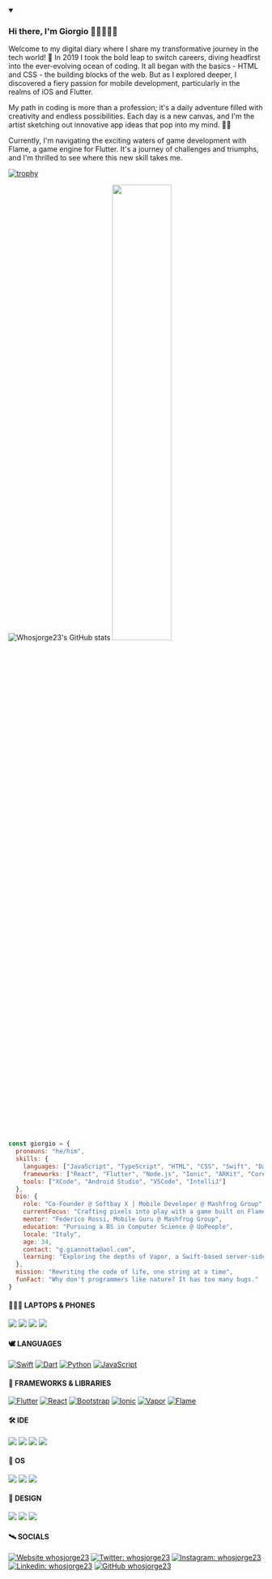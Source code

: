 
<details open>
 <summary><h3>Hi there, I'm Giorgio 👋🏻👨🏻‍💻</h3></summary>
Welcome to my digital diary where I share my transformative journey in the tech world! 🌟 In 2019 I took the bold leap to switch careers, diving headfirst into the ever-evolving ocean of coding. It all began with the basics - HTML and CSS - the building blocks of the web. But as I explored deeper, I discovered a fiery passion for mobile development, particularly in the realms of iOS and Flutter.

My path in coding is more than a profession; it's a daily adventure filled with creativity and endless possibilities. Each day is a new canvas, and I'm the artist sketching out innovative app ideas that pop into my mind. 🚀📱

Currently, I'm navigating the exciting waters of game development with Flame, a game engine for Flutter. It's a journey of challenges and triumphs, and I'm thrilled to see where this new skill takes me.
</details>
<!-- ![](https://komarev.com/ghpvc/?username=whosjorge23&style=for-the-badge&color=0088cc) -->

<!-- ![Whosjorge23's GitHub stats](https://github-readme-stats.vercel.app/api?username=whosjorge23&show_icons=true&theme=tokyonight) -->

<!-- ![Top Langs](https://github-readme-stats.vercel.app/api/top-langs/?username=whosjorge23&layout=compact&theme=tokyonight) -->


[![trophy](https://github-profile-trophy.vercel.app/?username=whosjorge23&theme=dracula&title=MultiLanguage,Repositories,Commits,PullRequest,Experience,Issues)](https://github.com/ryo-ma/github-profile-trophy)

![Whosjorge23's GitHub stats](https://github-readme-stats-sigma-five.vercel.app/api?username=whosjorge23&show_icons=true&&count_private=true&theme=tokyonight) <img width="48%" src="https://github-readme-streak-stats.herokuapp.com/?user=whosjorge23&theme=tokyonight" />

<!--
**whosjorge23/whosjorge23** is a ✨ _special_ ✨ repository because its `README.md` (this file) appears on your GitHub profile.

- 🔭 I’m currently working on an app for the University of Pretoria.
- 🌱 I’m currently learning Ionic.
- 👯 I’m looking to collaborate on Swift and Javascript.
- 🤔 I’m looking for help with Ionic.
- 💬 Ask me about anything.
- 📫 How to reach me: g.giannotta@aol.com.
- ⚡ Fun fact: How many programmers does it take to screw in a light bulb? ... None. It's a hardware problem.
- 😄 Pronouns: ...
-->

```javascript
const giorgio = {
  pronouns: "he/him",
  skills: {
    languages: ["JavaScript", "TypeScript", "HTML", "CSS", "Swift", "Dart", "Python", "Java", "R"],
    frameworks: ["React", "Flutter", "Node.js", "Ionic", "ARKit", "Core ML", "Spring Boot", "Vapor", "Flame"],
    tools: ["XCode", "Android Studio", "VSCode", "IntelliJ"]
  },
  bio: {
    role: "Co-Founder @ Softbay X | Mobile Developer @ Mashfrog Group",
    currentFocus: "Crafting pixels into play with a game built on Flame",
    mentor: "Federico Rossi, Mobile Guru @ Mashfrog Group",
    education: "Pursuing a BS in Computer Science @ UoPeople",
    locale: "Italy",
    age: 34,
    contact: "g.giannotta@aol.com",
    learning: "Exploring the depths of Vapor, a Swift-based server-side titan"
  },
  mission: "Rewriting the code of life, one string at a time",
  funFact: "Why don't programmers like nature? It has too many bugs."
}
```
#### 👨🏻‍💻 LAPTOPS & PHONES
<img src="https://img.shields.io/badge/Apple_MacBook_Pro_14'_M1_Pro-333333?style=for-the-badge&logo=apple&logoColor=white"/> <img src="https://img.shields.io/badge/Apple_iPhone_14_Pro-333333?style=for-the-badge&logo=apple&logoColor=white"/> <img src="https://img.shields.io/badge/Apple_MacBook_Pro_16'_M2_Pro-333333?style=for-the-badge&logo=apple&logoColor=white"/> <img src="https://img.shields.io/badge/Apple_iPhone_XR-333333?style=for-the-badge&logo=apple&logoColor=white"/>

#### 🕊️ LANGUAGES
[![Swift](https://img.shields.io/badge/Swift-FA7343?style=for-the-badge&logo=swift&logoColor=white)](https://docs.swift.org/swift-book/documentation/the-swift-programming-language/) [![Dart](https://img.shields.io/badge/dart-%230175C2.svg?style=for-the-badge&logo=dart&logoColor=white)](https://dart.dev/) [![Python](https://img.shields.io/badge/python-3670A0?style=for-the-badge&logo=python&logoColor=ffdd54)](https://www.python.org/) [![JavaScript](https://img.shields.io/badge/javascript-%23323330.svg?style=for-the-badge&logo=javascript&logoColor=%23F7DF1E)](https://www.javascript.com/)

#### 🦚 FRAMEWORKS & LIBRARIES
[![Flutter](https://img.shields.io/badge/Flutter-02569B?style=for-the-badge&logo=flutter&logoColor=white)](https://flutter.dev/) [![React](https://img.shields.io/badge/React-20232A?style=for-the-badge&logo=react&logoColor=61DAFB)](https://reactjs.org) [![Bootstrap](https://img.shields.io/badge/bootstrap-%23563D7C.svg?style=for-the-badge&logo=bootstrap&logoColor=white)](https://getbootstrap.com/) [![Ionic](https://img.shields.io/badge/Ionic-%233880FF.svg?style=for-the-badge&logo=Ionic&logoColor=white)](https://ionicframework.com/) [![Vapor](https://img.shields.io/badge/Vapor-e981f8?style=for-the-badge&logo=vapor&logoColor=80D8FD)](https://docs.vapor.codes/) [![Flame](https://img.shields.io/badge/Flame-FEA800?style=for-the-badge&logo=elixir&logoColor=E64C3B)](https://flame-engine.org/)

#### 🛠 IDE
[![](https://img.shields.io/badge/Xcode-007ACC?style=for-the-badge&logo=Xcode&logoColor=white)](https://apps.apple.com/en/app/xcode/id497799835?mt=12) [![](https://img.shields.io/badge/Android_Studio-3DDC84?style=for-the-badge&logo=android-studio&logoColor=white)](https://developer.android.com/studio) [![](https://img.shields.io/badge/IntelliJ_IDEA-000000.svg?style=for-the-badge&logo=intellij-idea&logoColor=white)](https://www.jetbrains.com/idea/) [![](https://img.shields.io/badge/Visual_Studio_Code-0078D4?style=for-the-badge&logo=visual%20studio%20code&logoColor=white)](https://code.visualstudio.com)

#### 🦠 OS
[![](https://img.shields.io/badge/mac%20os-000000?style=for-the-badge&logo=apple&logoColor=white)](https://www.apple.com/it/macos/) [![](https://img.shields.io/badge/Windows-0078D6?style=for-the-badge&logo=windows&logoColor=white)](https://www.microsoft.com/windows/) [![](https://img.shields.io/badge/Ubuntu-E95420?style=for-the-badge&logo=ubuntu&logoColor=white)](https://ubuntu.com/desktop/developers)

#### 🎨 DESIGN
[![](https://img.shields.io/badge/Sketch-FFB387?style=for-the-badge&logo=sketch&logoColor=black)](https://www.sketch.com/) [![](https://img.shields.io/badge/Proto.io-161637?style=for-the-badge&logo=proto.io&logoColor=00e5ff)](https://proto.io/) [![](https://img.shields.io/badge/Canva-%2300C4CC.svg?style=for-the-badge&logo=Canva&logoColor=white)](https://www.canva.com/)

#### 🛰 SOCIALS
[![Website whosjorge23](https://img.shields.io/badge/website-000000?style=for-the-badge&logo=About.me&logoColor=white)](https://westcostyle.com) [![Twitter: whosjorge23](https://img.shields.io/badge/Twitter-1DA1F2?style=for-the-badge&logo=twitter&logoColor=white)](https://twitter.com/whosjorge23) [![Instagram: whosjorge23](https://img.shields.io/badge/Instagram-E4405F?style=for-the-badge&logo=instagram&logoColor=white)](https://instagram.com/whosjorge23) [![Linkedin: whosjorge23](https://img.shields.io/badge/LinkedIn-0077B5?style=for-the-badge&logo=linkedin&logoColor=white)](https://www.linkedin.com/in/giorgio-maria-giannotta/) [![GitHub whosjorge23](https://img.shields.io/badge/GitHub-100000?style=for-the-badge&logo=github&logoColor=white)](https://github.com/whosjorge23)


<!-- ![Top Langs](https://github-readme-stats-sigma-five.vercel.app/api/top-langs/?username=whosjorge23&theme=tokyonight&layout=compact) -->

